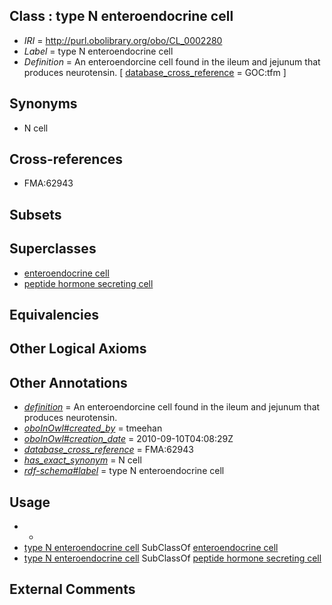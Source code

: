 
## Class : type N enteroendocrine cell

 * *IRI* = http://purl.obolibrary.org/obo/CL_0002280
 * *Label* = type N enteroendocrine cell
 * *Definition* = An enteroendorcine cell found in the ileum and jejunum that produces neurotensin. [ [database_cross_reference](../../ef/oboInOwl#hasDbXref.md) = GOC:tfm ]

## Synonyms

 * N cell

## Cross-references

 * FMA:62943

## Subsets


## Superclasses

 * [enteroendocrine cell](../../CL/64/CL_0000164.md)
 * [peptide hormone secreting cell](../../CL/67/CL_0000167.md)

## Equivalencies


## Other Logical Axioms


## Other Annotations

 * *[definition](../../IAO/15/IAO_0000115.md)* = An enteroendorcine cell found in the ileum and jejunum that produces neurotensin.
 * *[oboInOwl#created_by](../../oboInOwl#created/by/oboInOwl#created_by.md)* = tmeehan
 * *[oboInOwl#creation_date](../../oboInOwl#creation/te/oboInOwl#creation_date.md)* = 2010-09-10T04:08:29Z
 * *[database_cross_reference](../../ef/oboInOwl#hasDbXref.md)* = FMA:62943
 * *[has_exact_synonym](../../ym/oboInOwl#hasExactSynonym.md)* = N cell
 * *[rdf-schema#label](../../el/rdf-schema#label.md)* = type N enteroendocrine cell

## Usage

 * -
 * [type N enteroendocrine cell](../../CL/80/CL_0002280.md) SubClassOf [enteroendocrine cell](../../CL/64/CL_0000164.md)
 * [type N enteroendocrine cell](../../CL/80/CL_0002280.md) SubClassOf [peptide hormone secreting cell](../../CL/67/CL_0000167.md)

## External Comments

